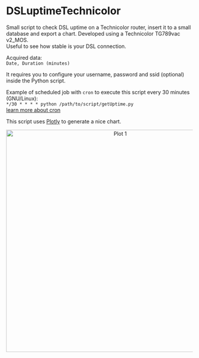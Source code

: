 # DSLuptimeTechnicolor
Small script to check DSL uptime on a Technicolor router, insert it to a small database and export a chart. Developed using a Technicolor TG789vac v2_MOS.  
Useful to see how stable is your DSL connection.

Acquired data:  
```Date, Duration (minutes)```

It requires you to configure your username, password and ssid (optional) inside the Python script.

Example of scheduled job with ```cron```  to execute this script every 30 minutes (GNU/Linux):  
```*/30 * * * * python /path/to/script/getUptime.py```  
[learn more about cron](https://linuxconfig.org/linux-cron-guide)

This script uses [Plotly](https://plot.ly/) to generate a nice chart.

<div>
    <a href="https://plot.ly/~emanueleffe/1/?share_key=uItXmcHVOYWS87sbZkqWGT" target="_blank" title="Plot 1" style="display: block; text-align: center;"><img src="https://plot.ly/~emanueleffe/1.png?share_key=uItXmcHVOYWS87sbZkqWGT" alt="Plot 1" style="max-width: 100%;width: 600px;"  width="600" onerror="this.onerror=null;this.src='https://plot.ly/404.png';" /></a>
</div>
